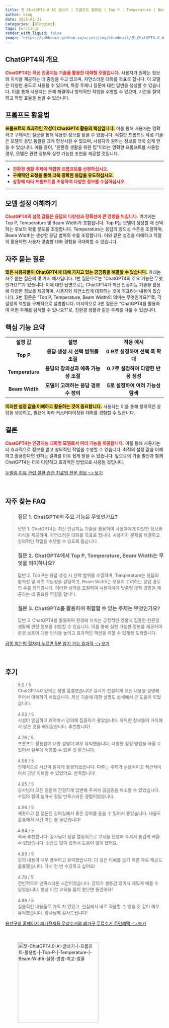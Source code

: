 ```yaml
---
title: 챗 ChatGPT4.0 AI 글쓰기 | 프롬프트 활용법 | Top P | Temperature | Beam Width 설정 방법 최고 효율
author: bing
date: 2025-01-31
categories: [Blogging]
tags: [writing]
render_with_liquid: false
image: 'https://adkhouse.github.io/assets/img/thumbnail/챗-ChatGPT4.0-AI-글쓰기-|-프롬프트-활용법-|-Top-P-|-Temperature-|-Beam-Width-설정-방법-최고-효율.webp'
---
```



<h2 id='ChatGPT4의 개요'>ChatGPT4의 개요</h2>

<p><b><span style="color: #ee2323;">ChatGPT4는 최신 인공지능 기술을 활용한 대화형 모델입니다.</span></b> 사용자가 원하는 정보와 지식을 제공하는 데 중점을 두고 있으며, 자연스러운 대화를 목표로 합니다. 이 모델은 다양한 용도로 사용될 수 있으며, 특정 주제나 질문에 대한 답변을 생성할 수 있습니다. 이를 통해 사용자는 문제 해결이나 창의적인 작업을 수행할 수 있으며, 시간을 절약하고 작업 효율을 높일 수 있습니다.</p>

<h2 id='프롬프트 활용법'>프롬프트 활용법</h2>

<p><b><span style="background-color: #ffe066;">프롬프트의 효과적인 작성이 ChatGPT4 활용의 핵심입니다.</span></b> 이를 통해 사용자는 명확하고 구체적인 질문을 통해 유용한 정보를 얻을 수 있습니다. 적절한 프롬프트 작성 기술은 모델의 응답 품질을 크게 향상시킬 수 있으며, 사용자가 원하는 정보를 더욱 쉽게 얻을 수 있습니다. 예를 들어, "친환경 생활을 위한 팁"이라는 명확한 프롬프트를 사용할 경우, 모델은 관련 정보와 실천 가능한 조언을 제공할 것입니다.</p>

<hr />

<ul>
    <li><b><span style="color: #ee2323;">친환경 생활 주제에 적합한 프롬프트를 선정하십시오.</span></b></li>
    <li><b><span style="background-color: #ffe066;">구체적인 요청을 통해 더욱 정확한 응답을 유도하십시오.</span></b></li>
    <li><b><span style="color: #ee2323;">상황에 따라 프롬프트를 조정하여 다양한 정보를 수집하십시오.</span></b></li>
</ul>

<hr />

<h2 id='모델 설정 이해하기'>모델 설정 이해하기</h2>

<p><b><span style="color: #ee2323;">ChatGPT4의 설정 값들은 응답의 다양성과 정확성에 큰 영향을 미칩니다.</span></b> 여기에는 Top P, Temperature 및 Beam Width가 포함됩니다. Top P는 모델이 생성할 때 선택하는 후보의 확률 분포를 조절합니다. Temperature는 응답의 창의성 수준을 조절하며, Beam Width는 생성할 응답 범위의 수를 조정합니다. 이와 같은 설정을 이해하고 적절히 활용하면 사용자 맞춤형 대화 경험을 극대화할 수 있습니다.</p>

<h2 id='자주 묻는 질문'>자주 묻는 질문</h2>

<p><b><span style="background-color: #ffe066;">많은 사용자들이 ChatGPT4에 대해 가지고 있는 궁금증을 해결할 수 있습니다.</span></b> 아래는 자주 묻는 질문의 몇 가지 예시입니다. 1번 질문으로는 "ChatGPT4의 주요 기능은 무엇인가요?"가 있습니다. 이에 대한 답변으로는 ChatGPT4가 최신 인공지능 기술을 활용해 다양한 정보를 제공하며, 사용자와 자연스럽게 대화하는 것이 목표라는 내용이 있습니다. 2번 질문은 "Top P, Temperature, Beam Width의 의미는 무엇인가요?"로, 각 설정의 역할을 구체적으로 설명합니다. 마지막으로 3번 질문은 "ChatGPT4를 활용하여 어떤 주제를 탐색할 수 있나요?"로, 친환경 생활과 같은 주제를 다룰 수 있습니다.</p>

<h2 id='핵심 기능 요약'>핵심 기능 요약</h2>

<table>
    <tr>
        <td style="text-align: center; height: 17px;"><b>설정 값</b></td>
        <td style="text-align: center; height: 17px;"><b>설명</b></td>
        <td style="text-align: center; height: 17px;"><b>적용 예시</b></td>
    </tr>
    <tr>
        <td style="text-align: center; height: 17px;"><b>Top P</b></td>
        <td style="text-align: center; height: 17px;"><b>응답 생성 시 선택 범위를 조절</b></td>
        <td style="text-align: center; height: 17px;"><b>0.9로 설정하여 선택 폭 확대</b></td>
    </tr>
    <tr>
        <td style="text-align: center; height: 17px;"><b>Temperature</b></td>
        <td style="text-align: center; height: 17px;"><b>응답의 창의성과 예측 가능성 조절</b></td>
        <td style="text-align: center; height: 17px;"><b>0.7로 설정하여 다양한 반응 생성</b></td>
    </tr>
    <tr>
        <td style="text-align: center; height: 17px;"><b>Beam Width</b></td>
        <td style="text-align: center; height: 17px;"><b>모델이 고려하는 응답 경로 수 정의</b></td>
        <td style="text-align: center; height: 17px;"><b>5로 설정하여 여러 가능성 탐색</b></td>
    </tr>
</table>

<p><b><span style="background-color: #ffe066;">이러한 설정 값을 이해하고 활용하는 것이 중요합니다.</span></b> 사용자는 이를 통해 창의적인 응답을 생성하고, 필요에 따라 커스터마이징된 대화를 경험할 수 있습니다.</p>

<h2 id='결론'>결론</h2>

<p><b><span style="color: #ee2323;">ChatGPT4는 인공지능 대화형 모델로서 여러 기능을 제공합니다.</span></b> 이를 통해 사용자는 더 효과적으로 정보를 얻고 창의적인 작업을 수행할 수 있습니다. 최적의 설정 값을 이해하고 활용한다면 원하는 결과를 더욱 쉽게 얻을 수 있습니다. 앞으로의 기술 발전과 함께 ChatGPT4는 더욱 다양하고 효과적인 방법으로 사용될 것입니다.</p>


<p><a class="click-button" title="눈떨림 이유 관련 질환 습관 치료법 전문 정보" href="https://adkhouse.github.io/posts/%EB%88%88%EB%96%A8%EB%A6%BC-%EC%9D%B4%EC%9C%A0-%EA%B4%80%EB%A0%A8-%EC%A7%88%ED%99%98-%EC%8A%B5%EA%B4%80-%EC%B9%98%EB%A3%8C%EB%B2%95-%EC%A0%84%EB%AC%B8-%EC%A0%95%EB%B3%B4/" rel="dofollow">눈떨림 이유 관련 질환 습관 치료법 전문 정보 👈 보기</a></p><br>
<h2 id='자주_찾는_FAQ'>자주 찾는 FAQ</h2>
<div itemscope="" itemtype="https://schema.org/FAQPage"> 
<blockquote> 
<div itemscope="" itemprop="mainEntity" itemtype="https://schema.org/Question"> 
<h3 itemprop="name">질문 1. ChatGPT4의 주요 기능은 무엇인가요?</h3> 
<div itemscope="" itemprop="acceptedAnswer" itemtype="https://schema.org/Answer"> 
<span itemprop="text"> 
<p>답변 1. ChatGPT4는 최신 인공지능 기술을 활용하여 사용자에게 다양한 정보와 지식을 제공하며, 자연스러운 대화를 목표로 합니다. 사용자가 문제를 해결하고 창의적인 작업을 수행할 수 있도록 돕습니다.</p> 
</span> 
</div> 
</div> 

<div itemscope="" itemprop="mainEntity" itemtype="https://schema.org/Question"> 
<h3 itemprop="name">질문 2. ChatGPT4에서 Top P, Temperature, Beam Width는 무엇을 의미하나요?</h3> 
<div itemscope="" itemprop="acceptedAnswer" itemtype="https://schema.org/Answer"> 
<span itemprop="text"> 
<p>답변 2. Top P는 응답 생성 시 선택 범위를 조절하며, Temperature는 응답의 창의성 및 예측 가능성을 결정하고, Beam Width는 모델이 고려하는 응답 경로의 수를 정의합니다. 이러한 설정을 조절하여 사용자에게 맞춤형 대화 경험을 제공하는 데 중요한 역할을 합니다.</p> 
</span> 
</div> 
</div> 

<div itemscope="" itemprop="mainEntity" itemtype="https://schema.org/Question"> 
<h3 itemprop="name">질문 3. ChatGPT4를 활용하여 취합할 수 있는 주제는 무엇인가요?</h3> 
<div itemscope="" itemprop="acceptedAnswer" itemtype="https://schema.org/Answer"> 
<span itemprop="text"> 
<p>답변 3. ChatGPT4를 활용하여 환경에 끼치는 긍정적인 영향에 집중한 친환경 생활에 관한 정보를 취합할 수 있습니다. 이를 통해 실천 가능한 정보를 제공하여 환경 보호에 대한 인식을 높이고 효과적인 액션을 취할 수 있게끔 도와줍니다.</p> 
</span> 
</div> 
</div> 
</blockquote> 
</div>
<p><a class="click-button" title="급똥 참는법 혈자리 누르면 5분 참기 가능 효과적" href="https://adkhouse.github.io/posts/%EA%B8%89%EB%98%A5-%EC%B0%B8%EB%8A%94%EB%B2%95-%ED%98%88%EC%9E%90%EB%A6%AC-%EB%88%84%EB%A5%B4%EB%A9%B4-5%EB%B6%84-%EC%B0%B8%EA%B8%B0-%EA%B0%80%EB%8A%A5-%ED%9A%A8%EA%B3%BC%EC%A0%81/" rel="dofollow">급똥 참는법 혈자리 누르면 5분 참기 가능 효과적 👈 보기</a></p><br>
<h2 id='후기'>후기</h2>
<div itemscope itemtype="https://schema.org/Product">
  <blockquote>
  <div itemprop="review" itemscope itemtype="https://schema.org/Review">
      <div itemprop="reviewRating" itemscope itemtype="https://schema.org/Rating"> <span itemprop="ratingValue">5.0</span> / <span itemprop="bestRating">5</span> </div>
      <span itemprop="reviewBody">ChatGPT4.0 강의는 정말 훌륭했습니다! 강사가 친절하게 모든 내용을 설명해 주어서 이해하기 쉬웠습니다. 최신 기술에 대한 설명도 상세해서 큰 도움이 되었습니다.</span>
  </div>
  <br>
  <div itemprop="review" itemscope itemtype="https://schema.org/Review">
      <div itemprop="reviewRating" itemscope itemtype="https://schema.org/Rating"> <span itemprop="ratingValue">4.92</span> / <span itemprop="bestRating">5</span> </div>
      <span itemprop="reviewBody">시설이 깔끔하고 쾌적해서 강의에 집중하기 좋았습니다. 유익한 정보들이 가득해서 많은 것을 배워갔습니다. 추천합니다!</span>
  </div>
  <br>
  <div itemprop="review" itemscope itemtype="https://schema.org/Review">
      <div itemprop="reviewRating" itemscope itemtype="https://schema.org/Rating"> <span itemprop="ratingValue">4.79</span> / <span itemprop="bestRating">5</span> </div>
      <span itemprop="reviewBody">프롬프트 활용법에 대한 설명이 매우 유익했습니다. 다양한 설정 방법을 배울 수 있어서 실무에 적용할 수 있을 것 같습니다.</span>
  </div>
  <br>
  <div itemprop="review" itemscope itemtype="https://schema.org/Review">
      <div itemprop="reviewRating" itemscope itemtype="https://schema.org/Rating"> <span itemprop="ratingValue">4.96</span> / <span itemprop="bestRating">5</span> </div>
      <span itemprop="reviewBody">전체적으로 시간이 알차게 활용되었습니다. 다루는 주제가 실용적이고 직관적이어서 금방 이해할 수 있었어요. 만족합니다!</span>
  </div>
  <br>
  <div itemprop="review" itemscope itemtype="https://schema.org/Review">
      <div itemprop="reviewRating" itemscope itemtype="https://schema.org/Rating"> <span itemprop="ratingValue">4.95</span> / <span itemprop="bestRating">5</span> </div>
      <span itemprop="reviewBody">강사님이 모든 질문에 친절하게 답변해 주셔서 궁금증을 해소할 수 있었습니다. 수업의 질이 높아서 정말 만족스러운 경험이었습니다.</span>
  </div>
  <br>
  <div itemprop="review" itemscope itemtype="https://schema.org/Review">
      <div itemprop="reviewRating" itemscope itemtype="https://schema.org/Rating"> <span itemprop="ratingValue">4.96</span> / <span itemprop="bestRating">5</span> </div>
      <span itemprop="reviewBody">깨끗하고 잘 정돈된 강의실에서 좋은 강의를 들을 수 있어서 좋았습니다. 내용도 훌륭해서 시간 가는 줄 몰랐습니다!</span>
  </div>
  <br>
  <div itemprop="review" itemscope itemtype="https://schema.org/Review">
      <div itemprop="reviewRating" itemscope itemtype="https://schema.org/Rating"> <span itemprop="ratingValue">4.84</span> / <span itemprop="bestRating">5</span> </div>
      <span itemprop="reviewBody">적극 추천합니다! 강사님이 정말 열정적으로 교육을 진행해 주셔서 즐겁게 배울 수 있었습니다. 실습도 많이 있어서 도움이 많이 됐어요.</span>
  </div>
  <br>
  <div itemprop="review" itemscope itemtype="https://schema.org/Review">
      <div itemprop="reviewRating" itemscope itemtype="https://schema.org/Rating"> <span itemprop="ratingValue">4.89</span> / <span itemprop="bestRating">5</span> </div>
      <span itemprop="reviewBody">강의 내용이 매우 풍부하고 유익했습니다. 더 깊은 이해를 돕기 위한 자료 제공도 훌륭했습니다. 다시 한 번 수강하고 싶어요!</span>
  </div>
  <br>
  <div itemprop="review" itemscope itemtype="https://schema.org/Review">
      <div itemprop="reviewRating" itemscope itemtype="https://schema.org/Rating"> <span itemprop="ratingValue">4.79</span> / <span itemprop="bestRating">5</span> </div>
      <span itemprop="reviewBody">전반적으로 만족스러운 시간이었습니다. 강의가 생동감 있어서 재밌게 배울 수 있었습니다. 항상 이런 교육을 많이 했으면 좋겠어요!</span>
  </div>
  <br>
  <div itemprop="review" itemscope itemtype="https://schema.org/Review">
      <div itemprop="reviewRating" itemscope itemtype="https://schema.org/Rating"> <span itemprop="ratingValue">4.88</span> / <span itemprop="bestRating">5</span> </div>
      <span itemprop="reviewBody">실용적인 내용들로 가득 차 있었고, 현실에서 바로 적용할 수 있을 것 같아 매우 유익했습니다. 강사님께 감사드립니다!</span>
  </div>
  </blockquote>
</div>
<p><a class="click-button" title="용산구청 홈페이지 폐가전제품 무상수거와 폐가구 무료수거 주민혜택" href="https://adkhouse.github.io/posts/%EC%9A%A9%EC%82%B0%EA%B5%AC%EC%B2%AD-%ED%99%88%ED%8E%98%EC%9D%B4%EC%A7%80-%ED%8F%90%EA%B0%80%EC%A0%84%EC%A0%9C%ED%92%88-%EB%AC%B4%EC%83%81%EC%88%98%EA%B1%B0%EC%99%80-%ED%8F%90%EA%B0%80%EA%B5%AC-%EB%AC%B4%EB%A3%8C%EC%88%98%EA%B1%B0-%EC%A3%BC%EB%AF%BC%ED%98%9C%ED%83%9D/" rel="dofollow">용산구청 홈페이지 폐가전제품 무상수거와 폐가구 무료수거 주민혜택 👈 보기</a></p><br>
<figure class="image"><img src="https://adkhouse.github.io/assets/img/thumbnail/챗-ChatGPT4.0-AI-글쓰기-|-프롬프트-활용법-|-Top-P-|-Temperature-|-Beam-Width-설정-방법-최고-효율.webp" alt="챗-ChatGPT4.0-AI-글쓰기-|-프롬프트-활용법-|-Top-P-|-Temperature-|-Beam-Width-설정-방법-최고-효율" width="256" height="256"></figure>